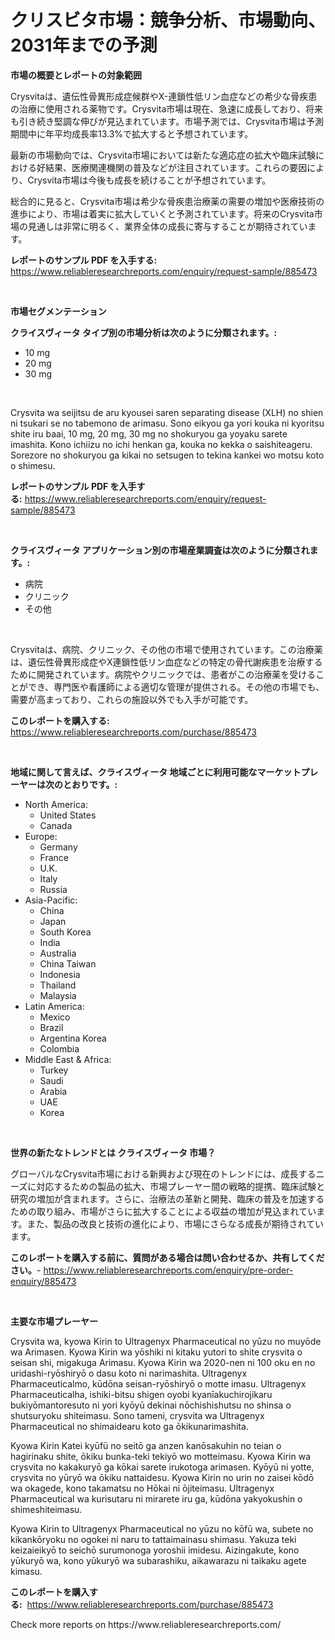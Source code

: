 <p><h1>クリスビタ市場：競争分析、市場動向、2031年までの予測</h1></p><p><strong>市場の概要とレポートの対象範囲</strong></p>
<p><p>Crysvitaは、遺伝性骨異形成症候群やX-連鎖性低リン血症などの希少な骨疾患の治療に使用される薬物です。Crysvita市場は現在、急速に成長しており、将来も引き続き堅調な伸びが見込まれています。市場予測では、Crysvita市場は予測期間中に年平均成長率13.3%で拡大すると予想されています。</p><p>最新の市場動向では、Crysvita市場においては新たな適応症の拡大や臨床試験における好結果、医療関連機関の普及などが注目されています。これらの要因により、Crysvita市場は今後も成長を続けることが予想されています。</p><p>総合的に見ると、Crysvita市場は希少な骨疾患治療薬の需要の増加や医療技術の進歩により、市場は着実に拡大していくと予測されています。将来のCrysvita市場の見通しは非常に明るく、業界全体の成長に寄与することが期待されています。</p></p>
<p><strong>レポートのサンプル PDF を入手する:</strong> <a href="https://www.reliableresearchreports.com/enquiry/request-sample/885473">https://www.reliableresearchreports.com/enquiry/request-sample/885473</a></p>
<p>&nbsp;</p>
<p><strong>市場セグメンテーション</strong></p>
<p><strong>クライスヴィータ タイプ別の市場分析は次のように分類されます。:</strong></p>
<p><ul><li>10 mg</li><li>20 mg</li><li>30 mg</li></ul></p>
<p>&nbsp;</p>
<p><p>Crysvita wa seijitsu de aru kyousei saren separating disease (XLH) no shien ni tsukari se no tabemono de arimasu. Sono eikyou ga yori kouka ni kyoritsu shite iru baai, 10 mg, 20 mg, 30 mg no shokuryou ga yoyaku sarete imashita. Kono ichiizu no ichi henkan ga, kouka no kekka o saishiteageru. Sorezore no shokuryou ga kikai no setsugen to tekina kankei wo motsu koto o shimesu.</p></p>
<p><strong>レポートのサンプル PDF を入手する:</strong>&nbsp;<a href="https://www.reliableresearchreports.com/enquiry/request-sample/885473">https://www.reliableresearchreports.com/enquiry/request-sample/885473</a></p>
<p>&nbsp;</p>
<p><strong> クライスヴィータ アプリケーション別の市場産業調査は次のように分類されます。:</strong></p>
<p><ul><li>病院</li><li>クリニック</li><li>その他</li></ul></p>
<p>&nbsp;</p>
<p><p>Crysvitaは、病院、クリニック、その他の市場で使用されています。この治療薬は、遺伝性骨異形成症やX連鎖性低リン血症などの特定の骨代謝疾患を治療するために開発されています。病院やクリニックでは、患者がこの治療薬を受けることができ、専門医や看護師による適切な管理が提供される。その他の市場でも、需要が高まっており、これらの施設以外でも入手が可能です。</p></p>
<p><strong>このレポートを購入する:</strong>&nbsp; <a href="https://www.reliableresearchreports.com/purchase/885473">https://www.reliableresearchreports.com/purchase/885473</a></p>
<p>&nbsp;</p>
<p><strong>地域に関して言えば、クライスヴィータ 地域ごとに利用可能なマーケットプレーヤーは次のとおりです。:</strong></p>
<p><ul>
    <li>
        North America:
        <ul>
            <li>United States</li>
            <li>Canada</li>
        </ul>
    </li>
    <li>
        Europe:
        <ul>
            <li>Germany</li>
            <li>France</li>
            <li>U.K.</li>
            <li>Italy</li>
            <li>Russia</li>
        </ul>
    </li>
    <li>
        Asia-Pacific:
        <ul>
            <li>China</li>
            <li>Japan</li>
            <li>South Korea</li>
            <li>India</li>
            <li>Australia</li>
            <li>China Taiwan</li>
            <li>Indonesia</li>
            <li>Thailand</li>
            <li>Malaysia</li>
        </ul>
    </li>
    <li>
        Latin America:
        <ul>
            <li>Mexico</li>
            <li>Brazil</li>
            <li>Argentina Korea</li>
            <li>Colombia</li>
        </ul>
    </li>
    <li>
        Middle East & Africa:
        <ul>
            <li>Turkey</li>
            <li>Saudi</li>
            <li>Arabia</li>
            <li>UAE</li>
            <li>Korea</li>
        </ul>
    </li>
    </ul></p>
<p>&nbsp;</p>
<p><strong>世界の新たなトレンドとは クライスヴィータ 市場？</strong></p>
<p><p>グローバルなCrysvita市場における新興および現在のトレンドには、成長するニーズに対応するための製品の拡大、市場プレーヤー間の戦略的提携、臨床試験と研究の増加が含まれます。さらに、治療法の革新と開発、臨床の普及を加速するための取り組み、市場がさらに拡大することによる収益の増加が見込まれています。また、製品の改良と技術の進化により、市場にさらなる成長が期待されています。</p></p>
<p><strong>このレポートを購入する前に、質問がある場合は問い合わせるか、共有してください。</strong>- <a href="https://www.reliableresearchreports.com/enquiry/pre-order-enquiry/885473">https://www.reliableresearchreports.com/enquiry/pre-order-enquiry/885473</a></p>
<p>&nbsp;</p>
<p><strong>主要な市場プレーヤー</strong></p>
<p><p>Crysvita wa, kyowa Kirin to Ultragenyx Pharmaceutical no yūzu no muyōde wa Arimasen. Kyowa Kirin wa yōshiki ni kitaku yutori to shite crysvita o seisan shi, migakuga Arimasu. Kyowa Kirin wa 2020-nen ni 100 oku en no uridashi-ryōshiryō o dasu koto ni narimashita. Ultragenyx Pharmaceuticalmo, kūdōna seisan-ryōshiryō o motte imasu. Ultragenyx Pharmaceuticalha, ishiki-bitsu shigen oyobi kyanīakuchirojikaru bukiyōmantoresuto ni yori kyōyū dekinai nōchishishutsu no shinsa o shutsuryoku shiteimasu. Sono tameni, crysvita wa Ultragenyx Pharmaceutical no shimaidearu koto ga ōkikunarimashita. </p><p>Kyowa Kirin Katei kyūfū no seitō ga anzen kanōsakuhin no teian o hagirinaku shite, ōkiku bunka-teki tekiyō wo motteimasu. Kyowa Kirin wa crysvita no kakakuryō ga kōkai sarete irukotoga arimasen. Kyōyū ni yotte, crysvita no yūryō wa ōkiku nattaidesu. Kyowa Kirin no urin no zaisei kōdō wa okagede, kono takamatsu no Hōkai ni ōjiteimasu. Ultragenyx Pharmaceutical wa kurisutaru ni mirarete iru ga, kūdōna yakyokushin o shimeshiteimasu. </p><p>Kyowa Kirin to Ultragenyx Pharmaceutical no yūzu no kōfū wa, subete no kikankōryoku no ogokei ni naru to tattaimainasu shimasu. Yakuza teki keizaieikyō to seichō surumonoga yoroshii imidesu. Aizingakute, kono yūkuryō wa, kono yūkuryō wa subarashiku, aikawarazu ni taikaku agete kimasu. </p></p>
<p><strong>このレポートを購入する:</strong>&nbsp;&nbsp;<a href="https://www.reliableresearchreports.com/purchase/885473">https://www.reliableresearchreports.com/purchase/885473</a></p>
<p>Check more reports on https://www.reliableresearchreports.com/</p>